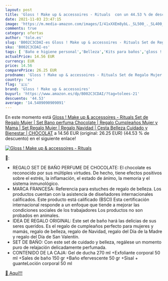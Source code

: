 ```yaml
---
layout: post
title: 'Gloss ! Make up & accessoires - Rituals  con un 44.53 % de descuento'
date: 2021-11-03 23:47:15
image: 'https://m.media-amazon.com/images/I/41xXXEm8ybL._SL500_._SL400_.jpg'
comments: true
category: ofertas
author: 'tole.es'
slug: 'B002C3CDAI-es Gloss ! Make up & accessoires - Rituals Set de Regalo...'
sku: 'B002C3CDAI-es'
tags: [ 'Baño e higiene personal','Belleza','Kits para baños','gloss ! make up & accessoires','navidad', ]
actualPrice: 14.56 EUR
currency: EUR
price: 14.56
comparePrice: 26.25 EUR
prodname: 'Gloss ! Make up & accessoires - Rituals Set de Regalo Mujer | Set Bano perfuma Chocolate | Regalo Cumpleaños Mujer y Mama | Set Regalo Mujer | Regalo Navidad | Cesta Belleza Cuidado y Bienestar | CHOCOLAT'
country: 'es'
flag: '🇪🇸'
brand: 'Gloss ! Make up & accessoires'
buyurl: 'https://www.amazon.es/dp/B002C3CDAI/?tag=tolees-21'
descuento: '44.53'
average: '14.5409090909091'
---
```


En este momento está [Gloss ! Make up & accessoires - Rituals Set de Regalo Mujer | Set Bano perfuma Chocolate | Regalo Cumpleaños Mujer y Mama | Set Regalo Mujer | Regalo Navidad | Cesta Belleza Cuidado y Bienestar | CHOCOLAT](https://www.amazon.es/dp/B002C3CDAI/?tag=tolees-21) a 14.56 EUR (original: 26.25 EUR) (44.53 %  de descuento) en el siguiente enlace!

[![Gloss ! Make up & accessoires - Rituals ](https://m.media-amazon.com/images/I/41xXXEm8ybL._SL500_._SL400_.jpg)](https://www.amazon.es/dp/B002C3CDAI/?tag=tolees-21)

🔎:

- REGALO SET DE BAÑO PERFUME DE CHOCOLATE: El chocolate es reconocido por sus múltiples virtudes. De hecho, tiene efectos positivos sobre el estrés, la inflamación, el estado de ánimo, la memoria y el sistema inmunológico.
- MARCA FRANCESA: Referencia para estuches de regalo de belleza. Los productos cuentan con la asistencia de diseñadores internacionales calificados. Este producto está calificado (BSCI) Esta certificación internacional responde a un enfoque que tiende a mejorar las condiciones sociales de los trabajadores Los productos no son probados en animales.
- IDEA DE REGALO ORIGINAL: Este set de baño hará las delicias de sus seres queridos. Es el regalo de cumpleaños perfecto para mujeres y mamás, regalo de belleza, regalo de Navidad, regalo del Día de la Madre y regalo del Día de San Valentín.
- SET DE BAÑO: Con este set de cuidado y belleza, regálese un momento puro de relajación delicadamente perfumada.
- CONTENIDO DE LA CAJA: Gel de ducha 270 ml +Exfoliante corporal 50 ml +Sales de baño 150 gr +Baño efervescente 50 gr +Sisal + guanteLoción corporal 50 ml

[🛒 Aquí!!!](https://www.amazon.es/dp/B002C3CDAI/?tag=tolees-21)
